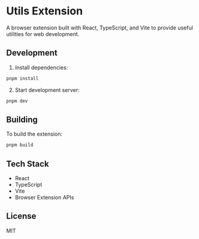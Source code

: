 # Utils Extension

A browser extension built with React, TypeScript, and Vite to provide useful utilities for web development.

## Development

1. Install dependencies:

```bash
pnpm install
```

2. Start development server:

```bash
pnpm dev
```

## Building

To build the extension:

```bash
pnpm build
```

## Tech Stack

- React
- TypeScript
- Vite
- Browser Extension APIs

## License

MIT
